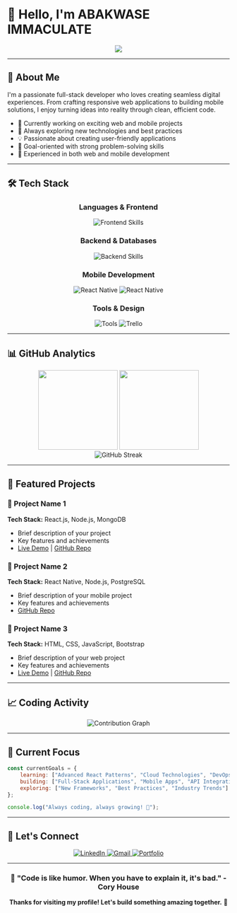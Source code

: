 # 👋 Hello, I'm ABAKWASE IMMACULATE

<div align="center">
  <img src="https://readme-typing-svg.herokuapp.com/?lines=Full+Stack+Developer;React+%26+Node.js+Enthusiast;Mobile+App+Developer;Always+Learning+New+Technologies&font=Fira%20Code&center=true&width=440&height=45&color=58a6ff&vCenter=true&size=22">
</div>

---

## 🚀 About Me

I'm a passionate full-stack developer who loves creating seamless digital experiences. From crafting responsive web applications to building mobile solutions, I enjoy turning ideas into reality through clean, efficient code.

- 🔭 Currently working on exciting web and mobile projects
- 🌱 Always exploring new technologies and best practices
- 💡 Passionate about creating user-friendly applications
- 🎯 Goal-oriented with strong problem-solving skills
- 📱 Experienced in both web and mobile development

---

## 🛠️ Tech Stack

<div align="center">
  
### Languages & Frontend
<p>
  <img src="https://skillicons.dev/icons?i=html,css,js,react,bootstrap" alt="Frontend Skills"/>
</p>

### Backend & Databases  
<p>
  <img src="https://skillicons.dev/icons?i=nodejs,mongodb,postgres" alt="Backend Skills"/>
</p>

### Mobile Development
<p>
  <img src="https://skillicons.dev/icons?i=react" alt="React Native"/>
  <img src="https://img.shields.io/badge/React_Native-20232A?style=for-the-badge&logo=react&logoColor=61DAFB" alt="React Native"/>
</p>

### Tools & Design
<p>
  <img src="https://skillicons.dev/icons?i=github,figma,vscode" alt="Tools"/>
  <img src="https://img.shields.io/badge/Trello-0052CC?style=for-the-badge&logo=trello&logoColor=white" alt="Trello"/>
</p>

</div>

---

## 📊 GitHub Analytics

<div align="center">
  <img height="180em" src="https://github-readme-stats.vercel.app/api?username=YOUR_USERNAME&show_icons=true&theme=tokyonight&include_all_commits=true&count_private=true"/>
  <img height="180em" src="https://github-readme-stats.vercel.app/api/top-langs/?username=YOUR_USERNAME&layout=compact&langs_count=8&theme=tokyonight"/>
</div>

<div align="center">
  <img src="https://github-readme-streak-stats.herokuapp.com/?user=YOUR_USERNAME&theme=tokyonight" alt="GitHub Streak"/>
</div>

---


## 💼 Featured Projects

### 🌟 Project Name 1
**Tech Stack:** React.js, Node.js, MongoDB
- Brief description of your project
- Key features and achievements
- [Live Demo](link) | [GitHub Repo](link)

### 🌟 Project Name 2
**Tech Stack:** React Native, Node.js, PostgreSQL
- Brief description of your mobile project
- Key features and achievements
- [GitHub Repo](link)

### 🌟 Project Name 3
**Tech Stack:** HTML, CSS, JavaScript, Bootstrap
- Brief description of your web project
- Key features and achievements
- [Live Demo](link) | [GitHub Repo](link)

---

## 📈 Coding Activity

<div align="center">
  <img src="https://github-readme-activity-graph.vercel.app/graph?username=YOUR_USERNAME&theme=tokyo-night&bg_color=1a1b27&color=58a6ff&line=58a6ff&point=ffffff&area=true&hide_border=true" alt="Contribution Graph"/>
</div>

---

## 🎯 Current Focus

```javascript
const currentGoals = {
    learning: ["Advanced React Patterns", "Cloud Technologies", "DevOps"],
    building: ["Full-Stack Applications", "Mobile Apps", "API Integrations"],
    exploring: ["New Frameworks", "Best Practices", "Industry Trends"]
};

console.log("Always coding, always growing! 🚀");
```

---

## 🤝 Let's Connect

<div align="center">
<p>
  <a href="https://www.linkedin.com/in/immaculateabakwase/">
    <img src="https://skillicons.dev/icons?i=linkedin" alt="LinkedIn"/>
  </a>
  <a href="mailto:immaculateabakwase@gmail.com">
    <img src="https://img.shields.io/badge/Gmail-D14836?style=for-the-badge&logo=gmail&logoColor=white" alt="Gmail"/>
  </a>
  <a href="https://immy.netlify.app/">
    <img src="https://img.shields.io/badge/Portfolio-000000?style=for-the-badge&logo=vercel&logoColor=white" alt="Portfolio"/>
  </a>
</p>

</div>

---

<div align="center">
  
### 💬 "Code is like humor. When you have to explain it, it's bad." - Cory House

**Thanks for visiting my profile! Let's build something amazing together.** 🚀

</div>
